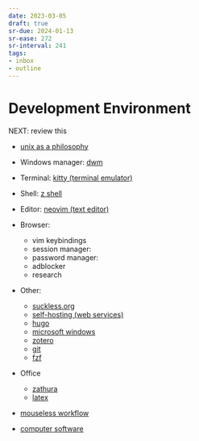 ```yaml
---
date: 2023-03-05
draft: true
sr-due: 2024-01-13
sr-ease: 272
sr-interval: 241
tags:
- inbox
- outline
---
```


# Development Environment

NEXT: review this


- [unix as a philosophy](./unix.md)
- Windows manager: [dwm](./dwm.md)
- Terminal: [kitty (terminal emulator)](./kitty%20%28terminal%20emulator%29.md)
- Shell: [z shell](./z%20shell.md)
- Editor: [neovim (text editor)](./neovim%20%28text%20editor%29.md)
- Browser:
  - vim keybindings
  <!-- TODO: add materials -->

  - session manager:
  - password manager:
  - adblocker
  - research
- Other:
  - [suckless.org](./suckless.org.md)
  - [self-hosting (web services)](./self-hosting%20%28web%20services%29.md)
  - [hugo](./hugo.md)
  - [microsoft windows](./microsoft%20windows.md)
  - [zotero](./zotero.md)
  - [git](./git.md)
  - [fzf](./fzf.md)
- Office


  - [zathura](./zathura.md)
  - [latex](./latex.md)


- [mouseless workflow](./mouseless%20workflow.md)
- [computer software](./computer%20software.md)